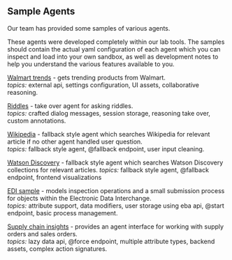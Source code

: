 ## Sample Agents

Our team has provided some samples of various agents. 

These agents were developed completely within our lab tools. The samples should contain the actual yaml configuration of each agent which you can inspect and load into your own sandbox, as well as development notes to help you understand the various features available to you.

[Walmart trends](../samples/Walmart.md) - gets trending products from Walmart.  
*topics:* external api, settings configuration, UI assets, collaborative reasoning.

[Riddles](../samples/Riddles.md) - take over agent for asking riddles.  
*topics:* crafted dialog messages, session storage, reasoning take over, custom annotations.

[Wikipedia](../samples/Wikipedia.md) - fallback style agent which searches Wikipedia for relevant article if no other agent handled user question.  
*topics:* fallback style agent, @fallback endpoint, user input cleaning.

[Watson Discovery](../samples/WatsonDiscovery.md) - fallback style agent which searches Watson Discovery collections for relevant articles.
*topics:* fallback style agent, @fallback endpoint, frontend visualizations

[EDI sample](../samples/EDI.md) - models inspection operations and a small submission process for objects within the Electronic Data Interchange.  
*topics:* attribute support, data modifiers, user storage using eba api, @start endpoint, basic process management.

[Supply chain insights](../samples/SupplyChain.md) - provides an agent interface for working with supply orders and sales orders.  
*topics:* lazy data api, @force endpoint, multiple attribute types, backend assets, complex action signatures.

